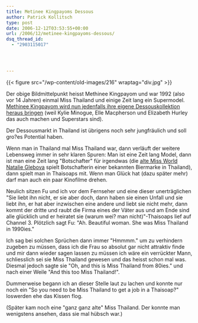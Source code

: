 ```yaml
---
title: Metinee Kingpayoms Dessous
author: Patrick Kollitsch
type: post
date: 2006-12-12T03:53:55+00:00
url: /2006/12/metinee-kingpayoms-dessous/
dsq_thread_id:
  - "2903115017"




---
```

{{< figure src="/wp-content/old-images/216" wraptag="div.jpg" >}}

Der obige Bildmittelpunkt heisst Methinee Kingpayom und war 1992 (also vor 14 Jahren) einmal Miss Thailand und einige Zeit lang ein Supermodel. [Methinee Kingpayom wird nun jedenfalls ihre eigene Dessouskollektion heraus bringen][1] (weil Kylie Minogue, Elle Macpherson und Elizabeth Hurley das auch machen und Superstars sind).

Der Dessousmarkt in Thailand ist übrigens noch sehr jungfräulich und soll gro?es Potential haben. 

Wenn man in Thailand mal Miss Thailand war, dann verläuft der weitere Lebensweg immer in sehr klaren Spuren: Man ist eine Zeit lang Model, dann ist man eine Zeit lang "Botschafter" für irgendwas (die <a href="240">alte Miss World Natalie Glebova</a> spielt Botschafterin einer bekannten Biermarke in Thailand), dann spielt man in Thaisoaps mit. Wenn man Glück hat (dazu später mehr) darf man auch ein paar Kinofilme drehen.

Neulich sitzen Fu und ich vor dem Fernseher und eine dieser unerträglichen "Sie liebt ihn nicht, er sie aber doch, dann haben sie einen Unfall und sie liebt ihn, er hat aber inzwischen eine andere und liebt sie nicht mehr, dann kommt der dritte und raubt die Firma eines der Väter aus und am Ende sind alle glücklich und er heiratet sie (warum wei? man nicht)"-Thaisoaps lief auf Channel 3. Plötzlich sagt Fu: "Ah. Beautiful woman. She was Miss Thailand in 1990ies." 

Ich sag bei solchen Sprüchen dann immer "Hmmmm." um zu verhindern zugeben zu müssen, dass ich die Frau so absolut gar nicht attraktiv finde und mir dann wieder sagen lassen zu müssen ich wäre ein verrückter Mann, schliesslich sei sie Miss Thailand gewesen und das heisst schon mal was. Diesmal jedoch sagte sie "Oh, and this is Miss Thailand from 80ies." und nach einer Weile "And this too Miss Thailand!". 

Dummerweise begann ich an dieser Stelle laut zu lachen und konnte nur noch ein "So you need to be Miss Thailand to get a job in a Thaisoap?" loswerden ehe das Kissen flog.

(Später kam noch eine "ganz ganz alte" Miss Thailand. Der konnte man wenigstens ansehen, dass sie mal hübsch war.)

 [1]: http://fibre2fashion.com/news/fashion-news/newsdetails.aspx?News_id=27402